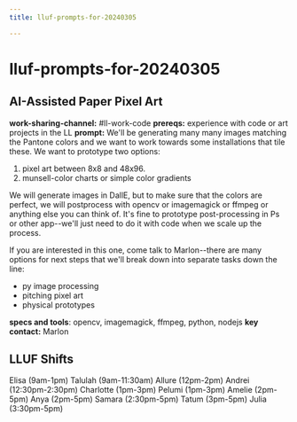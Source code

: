 ```yaml
---
title: lluf-prompts-for-20240305

---
```


# lluf-prompts-for-20240305


## AI-Assisted Paper Pixel Art

**work-sharing-channel:** #ll-work-code
**prereqs:** experience with code or art projects in the LL
**prompt:** We'll be generating many many images matching the Pantone colors and we want to work towards some installations that tile these. We want to prototype two options: 
1. pixel art between 8x8 and 48x96.
2. munsell-color charts or simple color gradients

We will generate images in DallE, but to make sure that the colors are perfect, we will postprocess with opencv or imagemagick or ffmpeg or anything else you can think of. It's fine to prototype post-processing in Ps or other app--we'll just need to do it with code when we scale up the process.

If you are interested in this one, come talk to Marlon--there are many options for next steps that we'll break down into separate tasks down the line:

- py image processing
- pitching pixel art
- physical prototypes

**specs and tools**: opencv, imagemagick, ffmpeg, python, nodejs
**key contact:** Marlon


## LLUF Shifts 

Elisa (9am-1pm)
Talulah (9am-11:30am)
Allure (12pm-2pm)
Andrei (12:30pm-2:30pm)
Charlotte (1pm-3pm)
Pelumi (1pm-3pm)
Amelie (2pm-5pm)
Anya (2pm-5pm)
Samara (2:30pm-5pm)
Tatum (3pm-5pm)
Julia (3:30pm-5pm)

